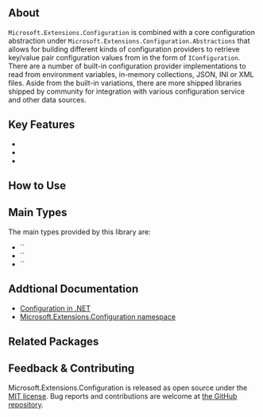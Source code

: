 ## About

<!-- A description of the package and where one can find more documentation -->

`Microsoft.Extensions.Configuration` is combined with a core configuration abstraction under `Microsoft.Extensions.Configuration.Abstractions` that allows for building different kinds of configuration providers to retrieve key/value pair configuration values from in the form of `IConfiguration`. There are a number of built-in configuration provider implementations to read from environment variables, in-memory collections, JSON, INI or XML files. Aside from the built-in variations, there are more shipped libraries shipped by community for integration with various configuration service and other data sources.

## Key Features

<!-- The key features of this package -->

* 
* 
* 

## How to Use

<!-- A compelling example on how to use this package with code, as well as any specific guidelines for when to use the package -->

## Main Types

<!-- The main types provided in this library -->

The main types provided by this library are:

* ``
* ``
* ``

## Addtional Documentation

<!-- Links to further documentation -->

- [Configuration in .NET](https://learn.microsoft.com/dotnet/core/extensions/configuration)
- [Microsoft.Extensions.Configuration namespace](https://learn.microsoft.com/dotnet/api/microsoft.extensions.configuration)

## Related Packages

<!-- The related packages associated with this package -->

## Feedback & Contributing

<!-- How to provide feedback on this package and contribute to it -->

Microsoft.Extensions.Configuration is released as open source under the [MIT license](https://licenses.nuget.org/MIT). Bug reports and contributions are welcome at [the GitHub repository](https://github.com/dotnet/runtime).